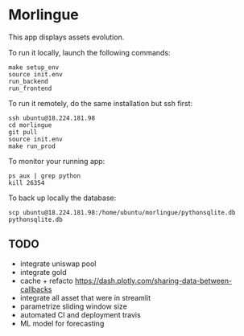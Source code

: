 # Morlingue

This app displays assets evolution.

To run it locally, launch the following commands:
```
make setup_env
source init.env
run_backend
run_frontend
```
To run it remotely, do the same installation but ssh first:
```
ssh ubuntu@18.224.181.98
cd morlingue
git pull
source init.env
make run_prod
```
To monitor your running app:
```
ps aux | grep python
kill 26354
```
To back up locally the database:
```
scp ubuntu@18.224.181.98:/home/ubuntu/morlingue/pythonsqlite.db pythonsqlite.db
```

## TODO

- integrate uniswap pool
- integrate gold
- cache + refacto https://dash.plotly.com/sharing-data-between-callbacks
- integrate all asset that were in streamlit
- parametrize sliding window size
- automated CI and deployment travis
- ML model for forecasting